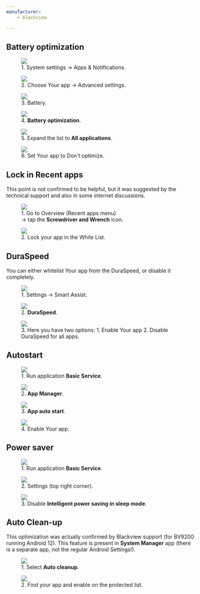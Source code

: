 ```yaml
---
manufacturer:
    - blackview

---
```



## Battery optimization

<div class="img-block">
  <figure>
    <img src="/assets/img/blackview/bv_battery_optimization_1.png">
    <figcaption>1. System settings -> Apps & Notifications. </figcaption>
  </figure>

  <figure>
    <img src="/assets/img/blackview/bv_battery_optimization_2.png">
    <figcaption>2. Choose Your app -> Advanced settings. </figcaption>
  </figure>

  <figure>
    <img src="/assets/img/blackview/bv_battery_optimization_3.png">
    <figcaption>3. Battery. </figcaption>
  </figure>

  <figure>
    <img src="/assets/img/blackview/bv_battery_optimization_4.png">
    <figcaption>4. <strong>Battery optimization</strong>. </figcaption>
  </figure>

  <figure>
    <img src="/assets/img/blackview/bv_battery_optimization_5.png">
    <figcaption>5. Expand the list to <strong>All applications</strong>. </figcaption>
  </figure>

  <figure>
    <img src="/assets/img/blackview/bv_battery_optimization_6.png">
    <figcaption>6. Set Your app to Don't optimize. </figcaption>
  </figure>

</div>


## Lock in Recent apps


This point is not confirmed to be helpful, but it was suggested by the technical support and also in some internet discussions.


<div class="img-block">
  <figure>
    <img src="/assets/img/blackview/bv_lock_1.png">
    <figcaption>1. Go to Overview (Recent apps menu)<br> -> tap the <strong>Screwdriver and Wrench</strong> icon. </figcaption>
  </figure>

  <figure>
    <img src="/assets/img/blackview/bv_lock_2.png">
    <figcaption>2. Lock your app in the White List. </figcaption>
  </figure>

</div>




## DuraSpeed

You can either whitelist Your app from the DuraSpeed, or disable it completely.

<div class="img-block">
  <figure>
    <img src="/assets/img/blackview/bv_dura_1.png">
    <figcaption>1. Settings -> Smart Assist. </figcaption>
  </figure>

  <figure>
    <img src="/assets/img/blackview/bv_dura_2.png">
    <figcaption>2. <strong>DuraSpeed</strong>. </figcaption>
  </figure>

  <figure>
    <img src="/assets/img/blackview/bv_dura_3.png">
    <figcaption>3. Here you have two options:
                   1. Enable Your app
                   2. Disable DuraSpeed for all apps. </figcaption>
  </figure>

</div>




## Autostart


<div class="img-block">
  <figure>
    <img src="/assets/img/blackview/bv_autostart_1.png">
    <figcaption>1. Run application <strong>Basic Service</strong>. </figcaption>
  </figure>

  <figure>
    <img src="/assets/img/blackview/bv_autostart_2.png">
    <figcaption>2. <strong>App Manager</strong>. </figcaption>
  </figure>

  <figure>
    <img src="/assets/img/blackview/bv_autostart_3.png">
    <figcaption>3. <strong>App auto start</strong>. </figcaption>
  </figure>

  <figure>
    <img src="/assets/img/blackview/bv_autostart_4.png">
    <figcaption>4. Enable Your app. </figcaption>
  </figure>

</div>




## Power saver

<div class="img-block">
  <figure>
    <img src="/assets/img/blackview/bv_powermanager_1.png">
    <figcaption>1. Run application <strong>Basic Service</strong>. </figcaption>
  </figure>

  <figure>
    <img src="/assets/img/blackview/bv_powermanager_2.png">
    <figcaption>2. Settings (top right corner). </figcaption>
  </figure>

  <figure>
    <img src="/assets/img/blackview/bv_powermanager_3.png">
    <figcaption>3. Disable <strong>Intelligent power saving in sleep mode</strong>. </figcaption>
  </figure>

</div>



## Auto Clean-up

This optimization was actually confirmed by Blackview support (for BV9200 running Android 12).
This feature is present in <strong>System Manager</strong> app (there is a separate app, not the regular Android Settings!).

  <figure>
    <img src="/assets/img/blackview/bv_autoclean1.png">
    <figcaption>1. Select <strong>Auto cleanup</strong>. </figcaption>
  </figure>

  <figure>
    <img src="/assets/img/blackview/bv_autoclean2.png">
    <figcaption>2. Find your app and enable on the protected list. </figcaption>
  </figure>

</div>
